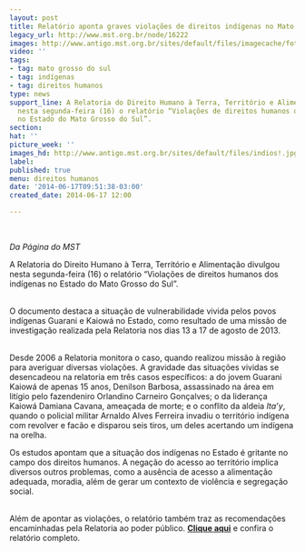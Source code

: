 ```yaml
---
layout: post
title: Relatório aponta graves violações de direitos indígenas no Mato Grosso do Sul
legacy_url: http://www.mst.org.br/node/16222
images: http://www.antigo.mst.org.br/sites/default/files/imagecache/foto_destaque/indios!.jpg
video: ''
tags:
- tag: mato grosso do sul
- tag: indígenas
- tag: direitos humanos
type: news
support_line: A Relatoria do Direito Humano à Terra, Território e Alimentação divulgou
  nesta segunda-feira (16) o relatório “Violações de direitos humanos dos indígenas
  no Estado do Mato Grosso do Sul”.
section: 
hat: ''
picture_week: ''
images_hd: http://www.antigo.mst.org.br/sites/default/files/indios!.jpg
label: 
published: true
menu: direitos humanos
date: '2014-06-17T09:51:38-03:00'
created_date: 2014-06-17 12:00

---
```

<p>&nbsp;</p><p><em>Da Página do MST<br></em></p><p>A Relatoria do Direito Humano à Terra, Território e Alimentação divulgou nesta segunda-feira (16) o relatório “Violações de direitos humanos dos indígenas no Estado do Mato Grosso do Sul”.&nbsp;</p><p><br>O documento destaca a situação de vulnerabilidade vivida pelos povos indígenas Guarani e Kaiowá no Estado, como resultado de uma missão de investigação realizada pela Relatoria nos dias 13 a 17 de agosto de 2013.</p><p><br>Desde 2006 a Relatoria monitora o caso, quando realizou missão à região para averiguar diversas violações. A gravidade das situações vividas se desencadeou na relatoria em três casos específicos: a do jovem Guarani Kaiowá de apenas 15 anos, Denilson Barbosa, assassinado na área em litígio pelo fazendeniro Orlandino Carneiro Gonçalves; o da liderança Kaiowá Damiana Cavana, ameaçada de morte; e o conflito da aldeia <em>Ita’y</em>, quando o policial militar Arnaldo Alves Ferreira invadiu o território indígena com revolver e facão e disparou seis tiros, um deles acertando um indígena na orelha. &nbsp; &nbsp; &nbsp;</p><p>Os estudos apontam que a situação dos indígenas no Estado é gritante no campo dos direitos humanos. A negação do acesso ao território implica diversos outros problemas, como a ausência de acesso a alimentação adequada, moradia, além de gerar um contexto de violência e segregação social.</p><p><br>Além de apontar as violações, o relatório também traz as recomendações encaminhadas pela Relatoria ao poder público. <a href="http://www.plataformadh.org.br/files/2014/06/2014_terra_guarani_kaiow%C3%A1_ms.pdf" target="_blank"><strong>Clique aqui</strong></a> e confira o relatório completo.</p><div>&nbsp;</div>
